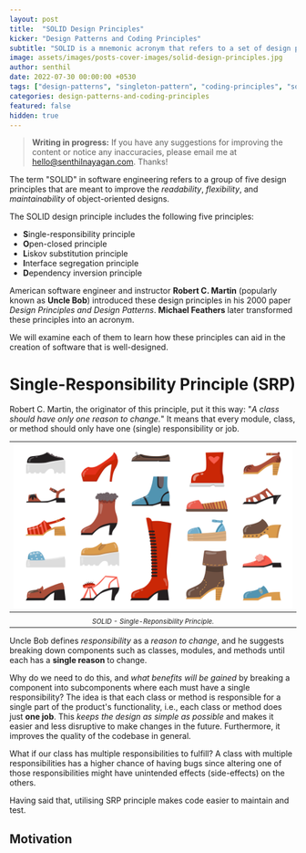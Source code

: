```yaml
---
layout: post
title:  "SOLID Design Principles"
kicker: "Design Patterns and Coding Principles"
subtitle: "SOLID is a mnemonic acronym that refers to a set of design principles developed for object-oriented programming languages. It makes our code more readable, extensible, and manageable when correctly implemented."
image: assets/images/posts-cover-images/solid-design-principles.jpg
author: senthil
date: 2022-07-30 00:00:00 +0530
tags: ["design-patterns", "singleton-pattern", "coding-principles", "solid"]
categories: design-patterns-and-coding-principles
featured: false
hidden: true
---
```


> **Writing in progress:** If you have any suggestions for improving the content or notice any inaccuracies, please email me at [hello@senthilnayagan.com](mailto:hello@senthilnayagan.com). Thanks!

The term "SOLID" in software engineering refers to a group of five design principles that are meant to improve the *readability*, *flexibility*, and *maintainability* of object-oriented designs.

The SOLID design principle includes the following five principles:

- **S**ingle-responsibility principle
- **O**pen-closed principle
- **L**iskov substitution principle
- **I**nterface segregation principle
- **D**ependency inversion principle

American software engineer and instructor **Robert C. Martin** (popularly known as **Uncle Bob**) introduced these design principles in his 2000 paper *Design Principles and Design Patterns*. **Michael Feathers** later transformed these principles into an acronym. 

We will examine each of them to learn how these principles can aid in the creation of software that is well-designed.

# Single-Responsibility Principle (SRP)

Robert C. Martin, the originator of this principle, put it this way: "*A class should have only one reason to change.*" It means that every module, class, or method should only have one (single) responsibility or job.

|![Single-Reponsibility Principle](/assets/images/posts/solid-srp.jpg)|
|:-:|
|<sub>*SOLID - Single-Reponsibility Principle.*</sub>|<br/><br/>

Uncle Bob defines *responsibility* as a *reason to change*, and he suggests breaking down components such as classes, modules, and methods until each has a **single reason** to change. 

Why do we need to do this, and *what benefits will be gained* by breaking a component into subcomponents where each must have a single responsibility? The idea is that each class or method is responsible for a single part of the product's functionality, i.e., each class or method does just **one job**. This *keeps the design as simple as possible* and makes it easier and less disruptive to make changes in the future. Furthermore, it improves the quality of the codebase in general.

What if our class has multiple responsibilities to fulfill? A class with multiple responsibilities has a higher chance of having bugs since altering one of those responsibilities might have unintended effects (side-effects) on the others. 

Having said that, utilising SRP principle makes code easier to maintain and test.

## Motivation
